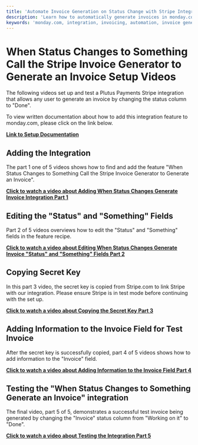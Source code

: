 ```yaml
---
title: 'Automate Invoice Generation on Status Change with Stripe Integration Setup Videos'
description: 'Learn how to automatically generate invoices in monday.com by changing the status column to "Done" using the "When Status Changes to Something Call the Stripe Invoice Generator to Generate an Invoice" feature.'
keywords: 'monday.com, integration, invoicing, automation, invoice generation, status change, Stripe, documentation, setup videos'
---
```


# When Status Changes to Something Call the Stripe Invoice Generator to Generate an Invoice Setup Videos 

The following videos set up and test a Plutus Payments Stripe integration that allows any user to generate an invoice by changing the status column to "Done". 

To view written documentation about how to add this integration feature to monday.com, please click on the link below.

[**Link to Setup Documentation**](/plutus-payments/docs/whenstatuschangesgenerateinvoice)

## Adding the Integration

The part 1 one of 5 videos shows how to find and add the feature "When Status Changes to Something Call the Stripe Invoice Generator to Generate an Invoice".

[**Click to watch a video about Adding When Status Changes Generate Invoice Integration Part 1**](https://www.youtube.com/watch?v=BUdPK-t4VWM)

## Editing the "Status" and "Something" Fields

Part 2 of 5 videos overviews how to edit the "Status" and "Something" fields in the feature recipe. 

[**Click to watch a video about Editing When Status Changes Generate Invoice "Status" and "Something" Fields Part 2**](https://www.youtube.com/watch?v=h2pejE2hk4g)

## Copying Secret Key

In this part 3 video, the secret key is copied from Stripe.com to link Stripe with our integration. Please ensure Stripe is in test mode before continuing with the set up. 

[**Click to watch a video about Copying the Secret Key Part 3**](https://www.youtube.com/watch?v=roijLB8hf78) 

## Adding Information to the Invoice Field for Test Invoice 

After the secret key is successfully copied, part 4 of 5 videos shows how to add information to the "Invoice" field. 

[**Click to watch a video about Adding Information to the Invoice Field Part 4**](https://www.youtube.com/watch?v=NJVUhDJe7fo)

## Testing the "When Status Changes to Something Generate an Invoice" integration  

The final video, part 5 of 5, demonstrates a successful test invoice being generated by changing the "Invoice" status column from "Working on it" to "Done". 

[**Click to watch a video about Testing the Integration Part 5**](https://www.youtube.com/watch?v=yUXrhX1nwpQ)
